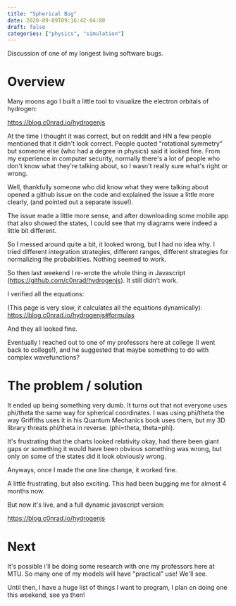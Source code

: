 ```yaml
---
title: "Spherical Bug"
date: 2020-09-09T09:16:42-04:00
draft: false
categories: ["physics", "simulation"]
---
```


Discussion of one of my longest living software bugs.

<!--more-->

# Overview

Many moons ago I built a little tool to visualize the electron orbitals of hydrogen:

https://blog.c0nrad.io/hydrogenjs

At the time I thought it was correct, but on reddit and HN a few people mentioned that it didn't look correct. People quoted "rotational symmetry" but someone else (who had a degree in physics) said it looked fine. From my experience in computer security, normally there's a lot of people who don't know what they're talking about, so I wasn't really sure what's right or wrong.

Well, thankfully someone who did know what they were talking about opened a github issue on the code and explained the issue a little more clearly, (and pointed out a separate issue!).

The issue made a little more sense, and after downloading some mobile app that also showed the states, I could see that my diagrams were indeed a little bit different.

So I messed around quite a bit, it looked wrong, but I had no idea why. I tried different integration strategies, different ranges, different strategies for normalizing the probabilities. Nothing seemed to work.

So then last weekend I re-wrote the whole thing in Javascript (https://github.com/c0nrad/hydrogenjs). It still didn't work.

I verified all the equations:

(This page is very slow, it calculates all the equations dynamically):
https://blog.c0nrad.io/hydrogenjs#formulas

And they all looked fine.

Eventually I reached out to one of my professors here at college (I went back to college!), and he suggested that maybe something to do with complex wavefunctions?

# The problem / solution

It ended up being something very dumb. It turns out that not everyone uses phi/theta the same way for spherical coordinates. I was using phi/theta the way Griffiths uses it in his Quantum Mechanics book uses them, but my 3D library threats phi/theta in reverse. (phi=theta, theta=phi).

It's frustrating that the charts looked relativity okay, had there been giant gaps or something it would have been obvious something was wrong, but only on some of the states did it look obviously wrong.

Anyways, once I made the one line change, it worked fine.

A little frustrating, but also exciting. This had been bugging me for almost 4 months now.

But now it's live, and a full dynamic javascript version:

https://blog.c0nrad.io/hydrogenjs

# Next

It's possible i'll be doing some research with one my professors here at MTU. So many one of my models will have "practical" use! We'll see.

Until then, I have a huge list of things I want to program, I plan on doing one this weekend, see ya then!
